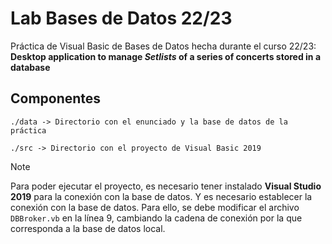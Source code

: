 # Lab Bases de Datos 22/23
Práctica de Visual Basic de Bases de Datos hecha durante el curso 22/23: **Desktop application to manage *Setlists* of a series of concerts stored in a database**

Componentes
-----------

    ./data -> Directorio con el enunciado y la base de datos de la práctica

    ./src -> Directorio con el proyecto de Visual Basic 2019

> [!NOTE]
> Para poder ejecutar el proyecto, es necesario tener instalado **Visual Studio 2019** para la conexión con la base de datos.
> Y es necesario establecer la conexión con la base de datos. Para ello, se debe modificar el archivo `DBBroker.vb` en la línea 9, cambiando la cadena de conexión por la que corresponda a la base de datos local.